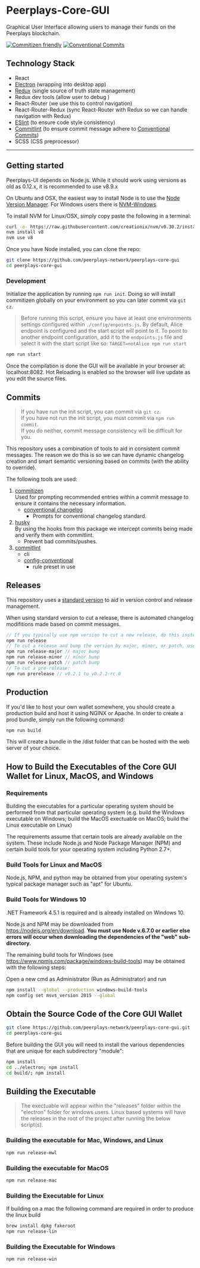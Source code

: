 # Peerplays-Core-GUI

Graphical User Interface allowing users to manage their funds on the Peerplays blockchain.

[![Commitizen friendly](https://img.shields.io/badge/commitizen-friendly-brightgreen.svg)](http://commitizen.github.io/cz-cli/) 
[![Conventional Commits](https://img.shields.io/badge/Conventional%20Commits-1.0.0-yellow.svg)](https://conventionalcommits.org)

## Technology Stack

- React
- [Electron](https://electronjs.org/) (wrapping into desktop app)
- [Redux](https://redux.js.org/) (single source of truth state management)
- Redux dev tools (allow user to debug )
- React-Router (we use this to control navigation)
- React-Router-Redux (sync React-Router with Redux so we can handle navigation with Redux)
- [ESlint](https://eslint.org/) (to ensure code style consistency)
- [Commitlint](https://www.npmjs.com/package/@commitlint/cli) (to ensure commit message adhere to [Conventional Commits](https://www.conventionalcommits.org))
- SCSS (CSS preprocessor)

<hr>

## Getting started

Peerplays-UI depends on Node.js. While it should work using versions as old as 0.12.x, it is recommended to use v8.9.x

On Ubuntu and OSX, the easiest way to install Node is to use the [Node Version Manager](https://github.com/creationix/nvm).
For Windows users there is [NVM-Windows](https://github.com/coreybutler/nvm-windows).

To install NVM for Linux/OSX, simply copy paste the following in a terminal:

```bash
curl -o- https://raw.githubusercontent.com/creationix/nvm/v0.30.2/install.sh | bash
nvm install v8
nvm use v8
```

Once you have Node installed, you can clone the repo:

```bash
git clone https://github.com/peerplays-network/peerplays-core-gui
cd peerplays-core-gui
```

### Development

Initialize the application by running `npm run init`. Doing so will install commitizen globally on your environment so you can later commit via `git cz`.

> Before running this script, ensure you have at least one environments settings configured within `./config/enpoints.js`. By default, Alice endpoint is configured and the start script will point to it.
> To point to another endpoint configuration, add it to the `endpoints.js` file and select it with the start script like so: `TARGET=notAlice npm run start`

```bash
npm run start
```

Once the compilation is done the GUI will be available in your browser at: localhost:8082. Hot Reloading is enabled so the browser will live update as you edit the source files.

## Commits

> If you have run the init script, you can commit via `git cz`.  
> If you have not run the init script, you must commit via `npm run commit`.  
> If you do neither, commit message consistency will be difficult for you.

This repository uses a combination of tools to aid in consistent commit messages. The reason we do this is so we can have dynamic changelog creation and smart semantic versioning based on commits (with the ability to override).

The following tools are used:

1. [commitizen](https://www.npmjs.com/package/commitizen)  
   Used for prompting recommended entries within a commit message to ensure it contains the necessary information.
   - [conventional changelog](https://www.npmjs.com/package/cz-conventional-changelog)  
     - Prompts for conventional changelog standard.
2. [husky](https://www.npmjs.com/package/husky)  
   By using the hooks from this package we intercept commits being made and verify them with commitlint.
   - Prevent bad commits/pushes.
3. [commitlint](https://www.npmjs.com/package/@commitlint/cli)
   - cli
   - [config-conventional](https://www.npmjs.com/package/@commitlint/config-conventional)
     - rule preset in use

## Releases

This repository uses a [standard version](https://www.npmjs.com/package/standard-version) to aid in version control and release management.

When using standard version to cut a release, there is automated changelog modifitions made based on commit messages.

```csharp
// If you typically use npm version to cut a new release, do this instead:
npm run release
// To cut a release and bump the version by major, minor, or patch, use the following respectively:
npm run release-major // major bump
npm run release-minor // minor bump
npm run release-patch // patch bump
// To cut a pre-release:
npm run prerelease // v0.2.1 to v0.2.2-rc.0
```

## Production

If you'd like to host your own wallet somewhere, you should create a production build and host it using NGINX or Apache. In order to create a prod bundle, simply run the following command:

```bash
npm run build
```

This will create a bundle in the /dist folder that can be hosted with the web server of your choice.

## How to Build the Executables of the Core GUI Wallet for Linux, MacOS, and Windows

### Requirements

Building the executables for a particular operating system should be performed from that particular operating system (e.g. build the Windows executable on Windows; build the MacOS exectuable on MacOS; build the Linux executable on Linux)

The requirements assume that certain tools are already available on the system. These include Node.js and Node Package Manager (NPM) and certain build tools for your operating system including Python 2.7+.

### Build Tools for Linux and MacOS

Node.js, NPM, and python may be obtained from your operating system's typical package manager such as "apt" for Ubuntu.

### Build Tools for Windows 10

.NET Framework 4.5.1 is required and is already installed on Windows 10.

Node.js and NPM may be downloaded from https://nodejs.org/en/download.  **You must use Node v.6.7.0 or earlier else errors will occur when downloading the dependencies of the "web" sub-directory.**

The remaining build tools for Windows (see https://www.npmjs.com/package/windows-build-tools) may be obtained with the following steps:

Open a new cmd as Administrator (Run as Administrator) and run

```bash
npm install --global --production windows-build-tools
npm config set msvs_version 2015 --global
```

## Obtain the Source Code of the Core GUI Wallet

```bash
git clone https://github.com/peerplays-network/peerplays-core-gui.git
cd peerplays-core-gui
```

Before building the GUI you will need to install the various dependencies that are unique for each subdirectory "module":

```bash
npm install
cd ../electron; npm install
cd build/; npm install
```

## Building the Executable

>The exectuable will appear within the "releases" folder within the "electron" folder for windows users. Linux based systems will have the releases in the root of the project after running the below script(s).

### Building the executable for Mac, Windows, and Linux

```bash
npm run release-mwl
```

### Building the executable for MacOS

```bash
npm run release-mac
```

### Building the Executable for Linux

If building on a mac the following command are required in order to produce the linux build

```bash
brew install dpkg fakeroot
npm run release-lin
```

### Building the Executable for Windows

```bash
npm run release-win
```
